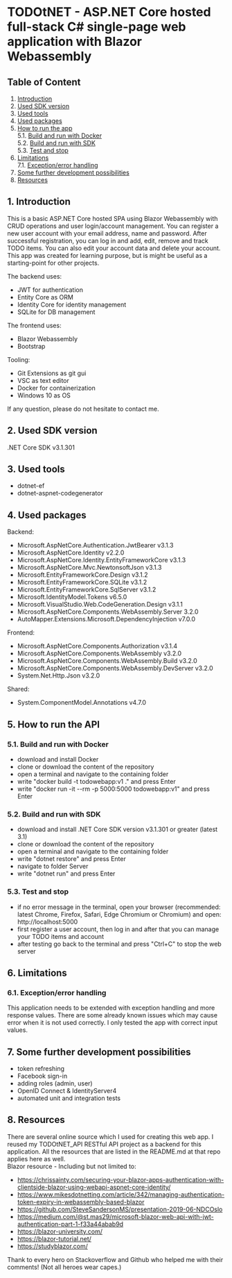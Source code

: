# TODOtNET - ASP.NET Core hosted full-stack C# single-page web application with Blazor Webassembly
## Table of Content
1. [Introduction](#introduction)
2. [Used SDK version](#used-sdk-version)
3. [Used tools](#used-tools)
4. [Used packages](#used-packages)
5. [How to run the app](#how-to-run-the-app)\
	5.1. [Build and run with Docker](#build-and-run-with-docker)\
	5.2. [Build and run with SDK](#build-and-run-with-sdk)\
	5.3. [Test and stop](#test-and-stop)
6. [Limitations](#limitations)\
    7.1. [Exception/error handling](#exception-error-handling)
7. [Some further development possibilities](#some-further-development-possibilities)
8. [Resources](#resources)

## 1. Introduction <a name="introduction"></a>
This is a basic ASP.NET Core hosted SPA using Blazor Webassembly with CRUD operations and user login/account management. You can register a new user account with your email address, name and password. After successful registration, you can log in and add, edit, remove and track TODO items. You can also edit your account data and delete your account. This app was created for learning purpose, but is might be useful as a starting-point for other projects.

The backend uses:
- JWT for authentication
- Entity Core as ORM
- Identity Core for identity management
- SQLite for DB management

The frontend uses:
- Blazor Webassembly
- Bootstrap

Tooling:
- Git Extensions as git gui
- VSC as text editor
- Docker for containerization
- Windows 10 as OS

If any question, please do not hesitate to contact me.

## 2. Used SDK version <a name="used-sdk-version"></a>
.NET Core SDK v3.1.301
## 3. Used tools <a name="used-tools"></a>
- dotnet-ef
- dotnet-aspnet-codegenerator
## 4. Used packages <a name="used-packages"></a>
Backend:
- Microsoft.AspNetCore.Authentication.JwtBearer v3.1.3
- Microsoft.AspNetCore.Identity v2.2.0
- Microsoft.AspNetCore.Identity.EntityFrameworkCore v3.1.3
- Microsoft.AspNetCore.Mvc.NewtonsoftJson v3.1.3
- Microsoft.EntityFrameworkCore.Design v3.1.2
- Microsoft.EntityFrameworkCore.SQLite v3.1.2
- Microsoft.EntityFrameworkCore.SqlServer v3.1.2
- Microsoft.IdentityModel.Tokens v6.5.0
- Microsoft.VisualStudio.Web.CodeGeneration.Design v3.1.1
- Microsoft.AspNetCore.Components.WebAssembly.Server 3.2.0
- AutoMapper.Extensions.Microsoft.DependencyInjection v7.0.0

Frontend:
- Microsoft.AspNetCore.Components.Authorization v3.1.4
- Microsoft.AspNetCore.Components.WebAssembly v3.2.0
- Microsoft.AspNetCore.Components.WebAssembly.Build v3.2.0
- Microsoft.AspNetCore.Components.WebAssembly.DevServer v3.2.0
- System.Net.Http.Json v3.2.0

Shared:
- System.ComponentModel.Annotations v4.7.0
## 5. How to run the API <a name="how-to-run-the-app"></a>
### 5.1. Build and run with Docker <a name="build-and-run-with-docker"></a>
- download and install Docker
- clone or download the content of the repository
- open a terminal and navigate to the containing folder
- write "docker build -t todowebapp:v1 ." and press Enter
- write "docker run -it --rm -p 5000:5000 todowebapp:v1" and press Enter
### 5.2. Build and run with SDK <a name="build-and-run-with-sdk"></a>
- download and install .NET Core SDK version v3.1.301 or greater (latest 3.1)
- clone or download the content of the repository
- open a terminal and navigate to the containing folder
- write "dotnet restore" and press Enter
- navigate to folder Server
- write "dotnet run" and press Enter
### 5.3. Test and stop <a name="test-and-stop"></a>
- if no error message in the terminal, open your browser (recommended: latest Chrome, Firefox, Safari, Edge Chromium or Chromium) and open: http://localhost:5000
- first register a user account, then log in and after that you can manage your TODO items and account
- after testing go back to the terminal and press "Ctrl+C" to stop the web server
## 6. Limitations <a name="limitations"></a>
### 6.1. Exception/error handling <a name="exception-error-handling"></a>
This application needs to be extended with exception handling and more response values. There are some already known issues which may cause error when it is not used correctly. I only tested the app with correct input values.
## 7. Some further development possibilities <a name="some-further-development-possibilities"></a>
- token refreshing
- Facebook sign-in
- adding roles (admin, user)
- OpenID Connect & IdentityServer4
- automated unit and integration tests
## 8. Resources <a name="resources"></a>
There are several online source which I used for creating this web app.
I reused my TODOtNET_API RESTful API project as a backend for this application. All the resources that are listed in the README.md at that repo applies here as well.\
Blazor resource - Including but not limited to:
- https://chrissainty.com/securing-your-blazor-apps-authentication-with-clientside-blazor-using-webapi-aspnet-core-identity/
- https://www.mikesdotnetting.com/article/342/managing-authentication-token-expiry-in-webassembly-based-blazor
- https://github.com/SteveSandersonMS/presentation-2019-06-NDCOslo
- https://medium.com/@st.mas29/microsoft-blazor-web-api-with-jwt-authentication-part-1-f33a44abab9d
- https://blazor-university.com/
- https://blazor-tutorial.net/
- https://studyblazor.com/

Thank to every hero on Stackoverflow and Github who helped me with their comments! (Not all heroes wear capes.)
